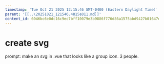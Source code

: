 ```yaml
---
timestamp: 'Tue Oct 21 2025 12:15:46 GMT-0400 (Eastern Daylight Time)'
parent: '[[..\20251021_121546.4815e011.md]]'
content_id: 6046bc6e0dc16c9ec7bff10079e3b9886f776d86a1575abd9427b01647eb833d
---
```


# create svg

prompt: make an svg in .vue that looks like a group icon. 3 people.
